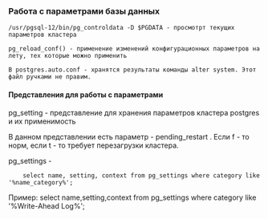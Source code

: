 ### Работа с параметрами базы данных

    /usr/pgsql-12/bin/pg_controldata -D $PGDATA - просмотрт текущих параметров кластера
         
    pg_reload_conf() - применение изменений конфигурационных параметров на лету, тех которые можно применить
    
    В postgres.auto.conf - хранятся результаты команды alter system. Этот файл ручками не правим.
    
#### Представления для работы с параметрами

pg_setting - представление для хранения параметров кластера postgres и их применимость

В данном представлении есть параметр - pending_restart . Если f - то норм, если t - то требует перезагрузки кластера.

pg_settings - 

        select name, setting, context from pg_settings where category like '%name_category%';

Пример: 
          select name,setting,context  from pg_settings where category like '%Write-Ahead Log%';
        
